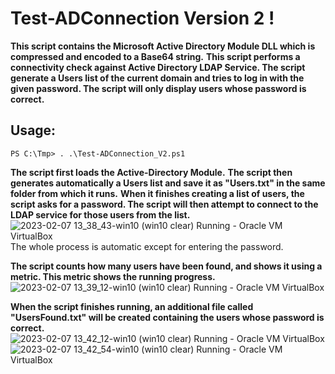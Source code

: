 # Test-ADConnection Version 2 !

**This script contains the Microsoft Active Directory Module DLL which is compressed and encoded to a Base64 string.**
**This script performs a connectivity check against Active Directory LDAP Service.
The script generate a Users list of the current domain and tries to log in with the given password.
The script will only display users whose password is correct.**

## Usage:
`PS C:\Tmp> . .\Test-ADConnection_V2.ps1`

**The script first loads the Active-Directory Module.**
**The script then generates automatically a Users list and save it as "Users.txt" in the same folder from which it runs.**
**When it finishes creating a list of users, the script asks for a password. The script will then attempt to connect to the LDAP service for those users from the list.**
![2023-02-07 13_38_43-win10 (win10 clear)  Running  - Oracle VM VirtualBox](https://user-images.githubusercontent.com/62604022/217238210-350eddd1-f77a-41d0-8b1a-5080d716e2ba.png)
The whole process is automatic except for entering the password.

**The script counts how many users have been found, and shows it using a metric. This metric shows the running progress.**
![2023-02-07 13_39_12-win10 (win10 clear)  Running  - Oracle VM VirtualBox](https://user-images.githubusercontent.com/62604022/217239625-6d90bac3-0e40-402f-94d6-e56456d4c6da.png)

**When the script finishes running, an additional file called "UsersFound.txt" will be created containing the users whose password is correct.**
![2023-02-07 13_42_12-win10 (win10 clear)  Running  - Oracle VM VirtualBox](https://user-images.githubusercontent.com/62604022/217239650-acf33d7c-68b1-40bb-88cf-c78b7a38531d.png)
![2023-02-07 13_42_54-win10 (win10 clear)  Running  - Oracle VM VirtualBox](https://user-images.githubusercontent.com/62604022/217239660-ebb9c2d7-1ca6-4dbd-8223-1133e7188bab.png)





